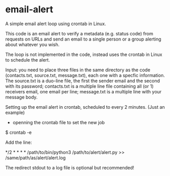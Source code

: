 # email-alert
A simple email alert loop using crontab in Linux.

This code is an email alert to verify a metadata (e.g. status code) from requests on URLs and send an email to a single person or a group alerting about whatever you wish. 

The loop is not implemented in the code, instead uses the crontab in Linux to schedule the alert.

Input: you need to place three files in the same directory as the code (contacts.txt, source.txt, message.txt), each one with a specfic information. The source.txt is a duo-line file, the first the sender email and the second with its password; contacts.txt is a multiple line file containing all (or 1) receivers email, one email per line; message.txt is a multiple line with your message body.


Setting up the email alert in crontab, scheduled to every 2 minutes. (Just an example)

- openning the crontab file to set the new job

$ crontab -e

Add the line:

*/2 * * * * /path/to/bin/python3 /path/to/alert/alert.py >> /same/path/as/alert/alert.log

The redirect stdout to a log file is optional but recommended! 
